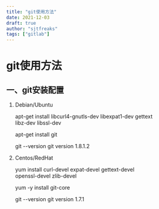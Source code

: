 ```yaml
---
title: "git使用方法"
date: 2021-12-03
draft: true
author: "sjtfreaks"
tags: ["gitlab"]
---
```


# git使用方法
## 一、git安装配置
1. Debian/Ubuntu  
  
    apt-get install libcurl4-gnutls-dev libexpat1-dev gettext \
    libz-dev libssl-dev

    apt-get install git

    git --version
    git version 1.8.1.2

2. Centos/RedHat  
  
    yum install curl-devel expat-devel gettext-devel \
    openssl-devel zlib-devel

    yum -y install git-core

    git --version
    git version 1.7.1